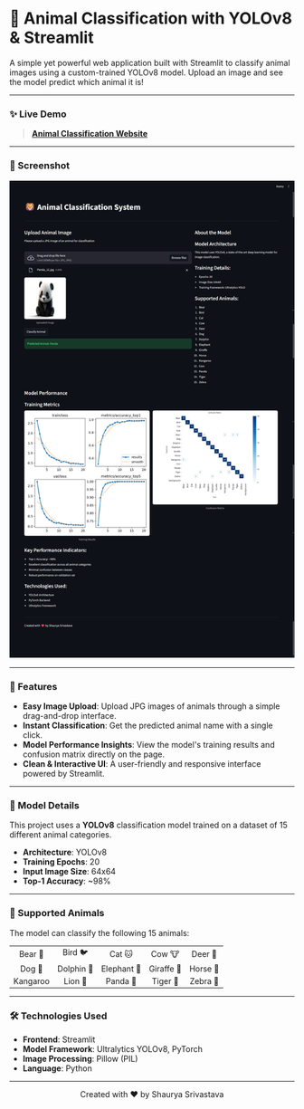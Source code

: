 # 🐾 Animal Classification with YOLOv8 & Streamlit

A simple yet powerful web application built with Streamlit to classify animal images using a custom-trained YOLOv8 model. Upload an image and see the model predict which animal it is!

***

### ✨ Live Demo

> [**Animal Classification Website**](https://thunderer9506-animal-classification-website-home-ao1kf2.streamlit.app/)

***

### 📸 Screenshot

![App Screenshot](Screenshot/Home%20Page.png)

***

### 🚀 Features

* **Easy Image Upload**: Upload JPG images of animals through a simple drag-and-drop interface.
* **Instant Classification**: Get the predicted animal name with a single click.
* **Model Performance Insights**: View the model's training results and confusion matrix directly on the page.
* **Clean & Interactive UI**: A user-friendly and responsive interface powered by Streamlit.

***

### 🧠 Model Details

This project uses a **YOLOv8** classification model trained on a dataset of 15 different animal categories.

* **Architecture**: YOLOv8
* **Training Epochs**: 20
* **Input Image Size**: 64x64
* **Top-1 Accuracy**: ~98%

***

### 🐘 Supported Animals

The model can classify the following 15 animals:

| | | | | |
| :---: | :---: | :---: | :---: | :---: |
| Bear 🐻 | Bird 🐦 | Cat 🐱 | Cow 🐮 | Deer 🦌 |
| Dog 🐶 | Dolphin 🐬 | Elephant 🐘 | Giraffe 🦒 | Horse 🐴 |
| Kangaroo | Lion 🦁 | Panda 🐼 | Tiger 🐯 | Zebra 🦓 |

***

### 🛠️ Technologies Used

* **Frontend**: Streamlit
* **Model Framework**: Ultralytics YOLOv8, PyTorch
* **Image Processing**: Pillow (PIL)
* **Language**: Python

***

<p align="center">
  Created with ❤️ by Shaurya Srivastava
</p>